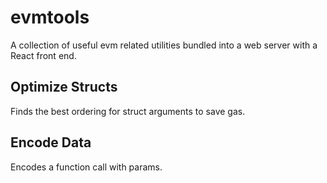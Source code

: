 # evmtools

A collection of useful evm related utilities bundled into a web server with a React front end.

## Optimize Structs

Finds the best ordering for struct arguments to save gas.

## Encode Data

Encodes a function call with params.
